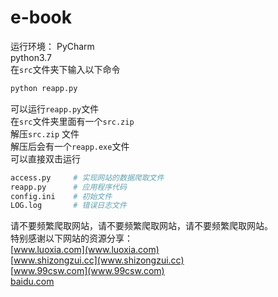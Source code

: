 # e-book
运行环境：
PyCharm<br>
python3.7<br>
在`src`文件夹下输入以下命令
```python
python reapp.py
```
可以运行`reapp.py`文件<br>
在`src`文件夹里面有一个`src.zip` <br>
解压`src.zip` 文件 <br>
解压后会有一个`reapp.exe`文件<br>
可以直接双击运行<br>
```python
access.py     # 实现网站的数据爬取文件
reapp.py      # 应用程序代码
config.ini    # 初始文件
LOG.log       # 错误日志文件
```
请不要频繁爬取网站，请不要频繁爬取网站，请不要频繁爬取网站。<br>
特别感谢以下网站的资源分享：<br>
[www.luoxia.com](www.luoxia.com)<br>
[www.shizongzui.cc](www.shizongzui.cc)<br>
[www.99csw.com](www.99csw.com)<br>
[baidu.com](www.baidu.com)<br>
